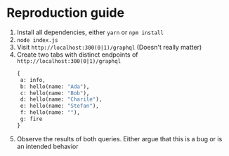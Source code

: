 # Reproduction guide

1. Install all dependencies, either `yarn` or `npm install`
2. `node index.js`
3. Visit `http://localhost:300(0|1)/graphql` (Doesn't really matter)
4. Create two tabs with distinct endpoints of `http://localhost:300(0|1)/graphql`
   ```graphql
   {
    a: info,
    b: hello(name: "Ada"),
    c: hello(name: "Bob"),
    d: hello(name: "Charile"),
    e: hello(name: "Stefan"),
    f: hello(name: ""),
    g: fire
   }
   ```
5. Observe the results of both queries. Either argue that this is a bug or is an intended behavior